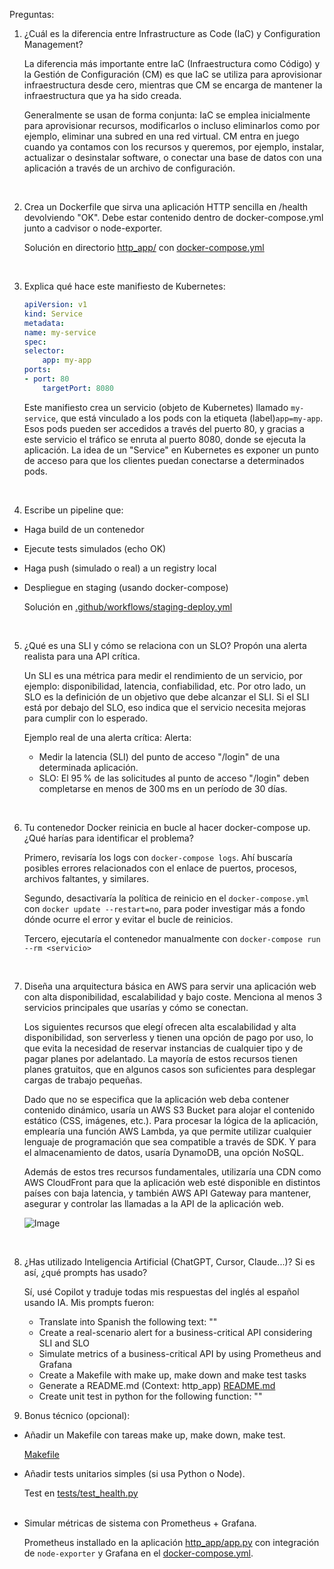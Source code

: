Preguntas:

1. ¿Cuál es la diferencia entre Infrastructure as Code (IaC) y Configuration Management?

    La diferencia más importante entre IaC (Infraestructura como Código) y la Gestión de Configuración (CM) es que IaC se utiliza para aprovisionar infraestructura desde cero, mientras que CM se encarga de mantener la infraestructura que ya ha sido creada.

    Generalmente se usan de forma conjunta: IaC se emplea inicialmente para aprovisionar recursos, modificarlos o incluso eliminarlos como por ejemplo, eliminar una subred en una red virtual. CM entra en juego cuando ya contamos con los recursos y queremos, por ejemplo, instalar, actualizar o desinstalar software, o conectar una base de datos con una aplicación a través de un archivo de configuración.

&nbsp;

2. Crea un Dockerfile que sirva una aplicación HTTP sencilla en /health devolviendo "OK".
Debe estar contenido dentro de docker-compose.yml junto a cadvisor o node-exporter.

    Solución en directorio [http_app/](http_app/) con [docker-compose.yml](docker-compose.yml)

&nbsp;

3. Explica qué hace este manifiesto de Kubernetes:

    ````YAML
    apiVersion: v1
    kind: Service
    metadata:
    name: my-service
    spec:
    selector:
        app: my-app
    ports:
    - port: 80
        targetPort: 8080
    ````

    Este manifiesto crea un servicio (objeto de Kubernetes) llamado `my-service`, que está vinculado a los pods con la etiqueta (label)`app=my-app`. Esos pods pueden ser accedidos a través del puerto 80, y gracias a este servicio el tráfico se enruta al puerto 8080, donde se ejecuta la aplicación. La idea de un "Service" en Kubernetes es exponer un punto de acceso para que los clientes puedan conectarse a determinados pods.

&nbsp;

4. Escribe un pipeline que:
- Haga build de un contenedor
- Ejecute tests simulados (echo OK)
- Haga push (simulado o real) a un registry local
- Despliegue en staging (usando docker-compose)

    Solución en [.github/workflows/staging-deploy.yml](.github/workflows/staging-deploy.yml)

&nbsp;

5. ¿Qué es una SLI y cómo se relaciona con un SLO? Propón una alerta realista para una API crítica.

    Un SLI es una métrica para medir el rendimiento de un servicio, por ejemplo: disponibilidad, latencia, confiabilidad, etc. Por otro lado, un SLO es la definición de un objetivo que debe alcanzar el SLI. Si el SLI está por debajo del SLO, eso indica que el servicio necesita mejoras para cumplir con lo esperado.

    Ejemplo real de una alerta crítica:
    Alerta:
    - Medir la latencia (SLI) del punto de acceso "/login" de una determinada aplicación.
    - SLO: El 95 % de las solicitudes al punto de acceso "/login" deben completarse en menos de 300 ms en un período de 30 días.

&nbsp;

6. Tu contenedor Docker reinicia en bucle al hacer docker-compose up. ¿Qué harías para identificar el problema?

    Primero, revisaría los logs con `docker-compose logs`. Ahí buscaría posibles errores relacionados con el enlace de puertos, procesos, archivos faltantes, y similares.

    Segundo, desactivaría la política de reinicio en el `docker-compose.yml` con `docker update --restart=no`, para poder investigar más a fondo dónde ocurre el error y evitar el bucle de reinicios.

    Tercero, ejecutaría el contenedor manualmente con `docker-compose run --rm <servicio>`

&nbsp;

7. Diseña una arquitectura básica en AWS para servir una aplicación web con alta disponibilidad, escalabilidad y bajo coste. Menciona al menos 3 servicios principales que usarías y cómo se conectan.

    Los siguientes recursos que elegí ofrecen alta escalabilidad y alta disponibilidad, son serverless y tienen una opción de pago por uso, lo que evita la necesidad de reservar instancias de cualquier tipo y de pagar planes por adelantado. La mayoría de estos recursos tienen planes gratuitos, que en algunos casos son suficientes para desplegar cargas de trabajo pequeñas.

    Dado que no se especifica que la aplicación web deba contener contenido dinámico, usaría un AWS S3 Bucket para alojar el contenido estático (CSS, imágenes, etc.). Para procesar la lógica de la aplicación, emplearía una función AWS Lambda, ya que permite utilizar cualquier lenguaje de programación que sea compatible a través de SDK. Y para el almacenamiento de datos, usaría DynamoDB, una opción NoSQL.

    Además de estos tres recursos fundamentales, utilizaría una CDN como AWS CloudFront para que la aplicación web esté disponible en distintos países con baja latencia, y también AWS API Gateway para mantener, asegurar y controlar las llamadas a la API de la aplicación web.

    ![Image](https://github.com/user-attachments/assets/b52cedc5-df4e-41a2-8f6a-8c28b77dd9a6)

&nbsp;

8. ¿Has utilizado Inteligencia Artificial (ChatGPT, Cursor, Claude...)? Si es así, ¿qué prompts has usado?

    Sí, usé Copilot y traduje todas mis respuestas del inglés al español usando IA.
    Mis prompts fueron:
    - Translate into Spanish the following text: ""
    - Create a real-scenario alert for a business-critical API considering SLI and SLO
    - Simulate metrics of a business-critical API by using Prometheus and Grafana
    - Create a Makefile with make up, make down and make test tasks
    - Generate a README.md (Context: http_app) [README.md](http_app/README.md)
    - Create unit test in python for the following function: ""

9. Bonus técnico (opcional):
  - Añadir un Makefile con tareas make up, make down, make test.

    [Makefile](Makefile)
&nbsp;

  - Añadir tests unitarios simples (si usa Python o Node).
  
    Test en [tests/test_health.py](tests/test_health.py)    
&nbsp;
  - Simular métricas de sistema con Prometheus + Grafana.
  
    Prometheus installado en la aplicación [http_app/app.py](http_app/app.py) con integración de `node-exporter` y Grafana en el [docker-compose.yml](docker-compose.yml).